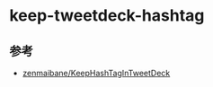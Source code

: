 # keep-tweetdeck-hashtag

## 参考

- [zenmaibane/KeepHashTagInTweetDeck](https://github.com/zenmaibane/KeepHashTagInTweetDeck)

